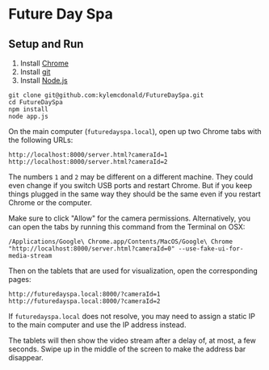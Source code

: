 # Future Day Spa

## Setup and Run

1. Install [Chrome](https://www.google.com/chrome/browser/desktop/index.html)
2. Install [git](http://git-scm.com/download/mac)
3. Install [Node.js](http://nodejs.org/)

```
git clone git@github.com:kylemcdonald/FutureDaySpa.git
cd FutureDaySpa
npm install
node app.js
```

On the main computer (`futuredayspa.local`), open up two Chrome tabs with the following URLs:

```
http://localhost:8000/server.html?cameraId=1
http://localhost:8000/server.html?cameraId=2
```

The numbers `1` and `2` may be different on a different machine. They could even change if you switch USB ports and restart Chrome. But if you keep things plugged in the same way they should be the same even if you restart Chrome or the computer.

Make sure to click "Allow" for the camera permissions. Alternatively, you can open the tabs by running this command from the Terminal on OSX:

```
/Applications/Google\ Chrome.app/Contents/MacOS/Google\ Chrome "http://localhost:8000/server.html?cameraId=0" --use-fake-ui-for-media-stream
```

Then on the tablets that are used for visualization, open the corresponding pages:

```
http://futuredayspa.local:8000/?cameraId=1
http://futuredayspa.local:8000/?cameraId=2
```

If `futuredayspa.local` does not resolve, you may need to assign a static IP to the main computer and use the IP address instead.

The tablets will then show the video stream after a delay of, at most, a few seconds. Swipe up in the middle of the screen to make the address bar disappear.
